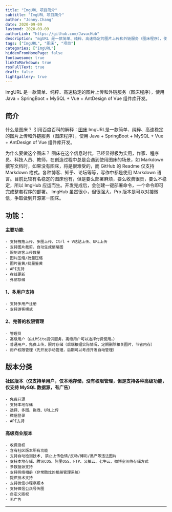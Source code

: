 ```yaml
---
title: "ImgURL 项目简介"
subtitle: "ImgURL 项目简介"
author: "Jonny.Chang"
date: 2020-09-09
lastmod: 2020-09-09
authorLink: "https://github.com/JavacHub"
description: "mgURL 是一款简单、纯粹、高速稳定的图片上传和外链服务（图床程序），使用 Java + SpringBoot + MySQL + Vue + AntDesign of Vue 组件库开发。"
tags: ["ImgURL", "图床", "项目"]
categories: ["ImgURL"]
hiddenFromHomePage: false
fontawesome: true
linkToMarkdown: true
rssFullText: true
draft: false
lightgallery: true
---
```


ImgURL 是一款简单、纯粹、高速稳定的图片上传和外链服务（图床程序），使用 Java + SpringBoot + MySQL + Vue + AntDesign of Vue 组件库开发。

<!-- more -->

## 简介
什么是图床？
引用百度百科的解释：[图床](https://baike.baidu.com/item/%E5%9B%BE%E5%BA%8A)
ImgURL是一款简单、纯粹、高速稳定的图片上传和外链服务（图床程序），使用 Java + SpringBoot + MySQL + Vue + AntDesign of Vue 组件库开发。

为什么要做这个图床？
图床在这个信息时代，已经显得极为实用，作家、程序员、科技人员、教师，在创造过程中总是会遇到使用图床的场景，如 Markdown 撰写文档时，如果没有图床，将是很难受的，而 GitHub 的 Readme 仅支持 Markdown 格式。各种博客、知乎、论坛等等，写作中都是使用 Markdown 语言。目前比较有名稳定的图床也有，但是要么部署麻烦，要么收费很贵，要么不稳定，所以 ImgHub 应运而生。开发完成后，会创建一键部署命令，一个命令即可完成整套程序的部署。
ImgHub 虽然很小，但很强大，Pro 版本是可以对接微信，争取做到开源第一图床。

## 功能：

#### 主要功能

    - 支持拽拖上传、多图上传、Ctrl + V粘贴上传、URL上传
    - 支持图片裁剪，自动生成缩略图
    - 限制访客上传数量
    - 图片压缩/批量压缩
    - 图片鉴黄/批量鉴黄
    - API支持
    - 在线更新
    - 外部存储

#### 1、多用户支持
    - 支持多用户注册
    - 支持游客模式

#### 2、完善的权限管理
    - 管理员
    - 高级用户（由LMSite提供服务，高级用户可以选择付费使用。）
    - 普通用户，免费上传，限时存储（后端根据实际情况，定期删除相关图片，节省内存）
    - 用户权限管理（先开发手动管理，后期可以考虑开发自动管理）

## 版本分类

#### 社区版本（仅支持单用户，仅本地存储，没有权限管理，但是支持各种高级功能，仅支持 MySQL 数据源，有广告）
    - 免费开源
    - 支持本地存储
    - 选择、多图、拖拽、URL上传
    - 微信登录
    - API支持

#### 高级商业版本
    - 收费授权
    - 含有社区版本所有功能
    - 支持自动检测技术, 禁止上传色情/反动/博彩/黑产等违法图片
    - 支持本地存储、腾讯COS、阿里OSS、FTP、又拍云、七牛云、微博空间等存储方式
    - 多数据源支持
    - 支持网络相册（非常酷炫的相册管理系统）
    - 提供技术支持
    - 支持微信小程序版本
    - 支持微信公众号传图
    - 自定义版权
    - 无广告

---



